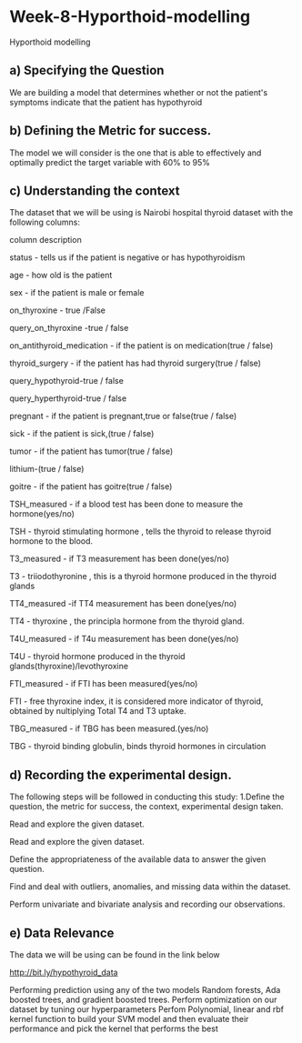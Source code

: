 # Week-8-Hyporthoid-modelling
Hyporthoid modelling

## a) Specifying the Question

We are building  a model that determines whether or not the patient's symptoms indicate that the patient has hypothyroid

##  b) Defining the Metric for success.

The model we will consider is the one that is able to effectively and optimally predict the target variable with 60% to 95%

## c) Understanding the context

The dataset that we will be using is Nairobi hospital thyroid dataset with the following columns:

column description

status - tells us if the patient is negative or has hypothyroidism

age - how old is the patient

sex - if the patient is male or female

on_thyroxine - true /False

query_on_thyroxine -true / false

on_antithyroid_medication - if the patient is on medication(true / false)

thyroid_surgery - if the patient has had thyroid surgery(true / false)

query_hypothyroid-true / false

query_hyperthyroid-true / false

pregnant - if the patient is pregnant,true or false(true / false)

sick - if the patient is sick,(true / false)

tumor - if the patient has tumor(true / false)

lithium-(true / false)

goitre - if the patient has goitre(true / false)

TSH_measured - if a blood test has been done to measure the hormone(yes/no)

TSH - thyroid stimulating hormone , tells the thyroid to release thyroid hormone to the blood.

T3_measured - if T3 measurement has been done(yes/no)

T3 - triiodothyronine , this is a thyroid hormone produced in the thyroid glands

TT4_measured -if TT4 measurement has been done(yes/no)

TT4 - thyroxine , the principla hormone from the thyroid gland.

T4U_measured - if T4u measurement has been done(yes/no)

T4U - thyroid hormone produced in the thyroid glands(thyroxine)/levothyroxine

FTI_measured - if FTI has been measured(yes/no)

FTI - free thyroxine index, it is considered more indicator of thyroid, obtained by nultiplying Total T4 and T3 uptake.

TBG_measured - if TBG has been measured.(yes/no)

TBG - thyroid binding globulin, binds thyroid hormones in circulation

## d) Recording the experimental design.

The following steps will be followed in conducting this study: 1.Define the question, the metric for success, the context, experimental design taken.

Read and explore the given dataset.

Read and explore the given dataset.

Define the appropriateness of the available data to answer the given question.

Find and deal with outliers, anomalies, and missing data within the dataset.

Perform univariate and bivariate analysis and recording our observations.

## e) Data Relevance

The data we will be using can be found in the link below

http://bit.ly/hypothyroid_data



Performing prediction using any of the two models Random forests, Ada boosted trees, and gradient boosted trees.
Perform optimization on our dataset by tuning our hyperparameters Perfom Polynomial, linear and rbf kernel function to build your SVM model and then evaluate their performance and pick the kernel that performs the best

